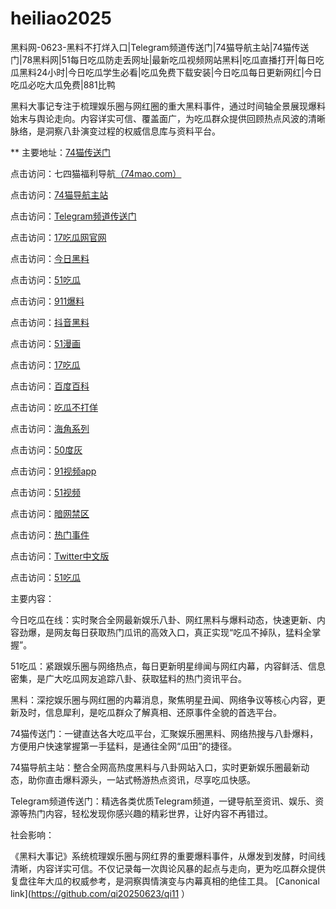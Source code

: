 # heiliao2025
黑料网-0623-黑料不打烊入口|Telegram频道传送门|74猫导航主站|74猫传送门|78黑料网|51每日吃瓜防走丢网址|最新吃瓜视频网站黑料|吃瓜直播打开|每日吃瓜黑料24小时|今日吃瓜学生必看|吃瓜免费下载安装|今日吃瓜每日更新网红|今日吃瓜必吃大瓜免费|881比鸭

黑料大事记专注于梳理娱乐圈与网红圈的重大黑料事件，通过时间轴全景展现爆料始末与舆论走向。内容详实可信、覆盖面广，为吃瓜群众提供回顾热点风波的清晰脉络，是洞察八卦演变过程的权威信息库与资料平台。

** 主要地址：<a href="https://74mao.com/">74猫传送门</a>

点击访问：七四猫福利导航<a href="https://74mao.com/">（74mao.com）</a>

点击访问：<a href="https://74mao.com/">74猫导航主站</a>

点击访问：<a href="https://74mao.com/">Telegram频道传送门</a>

点击访问：<a href="https://cg07-01.pages.dev/">17吃瓜网官网</a>

点击访问：<a href="https://pi05.pages.dev/">今日黑料</a>

点击访问：<a href="https://cg70-1.pages.dev/">51吃瓜</a>

点击访问：<a href="https://pi03.pages.dev/">911爆料</a>

点击访问：<a href="https://hl386.pages.dev/">抖音黑料</a>

点击访问：<a href="https://pi79.pages.dev/">51漫画</a>

点击访问：<a href="https://pi25.pages.dev/">17吃瓜</a>

点击访问：<a href="https://pi1-1.pages.dev/">百度百科</a>

点击访问：<a href="https://pi45-1.pages.dev/">吃瓜不打佯</a>

点击访问：<a href="https://hj-156.pages.dev/">海角系列</a>

点击访问：<a href="https://pi1-01.pages.dev/">50度灰</a>

点击访问：<a href="https://hj-162.pages.dev/">91视频app</a>

点击访问：<a href="https://hj-1282.pages.dev/">51视频</a>

点击访问：<a href="https://pi114.pages.dev/">暗网禁区</a>

点击访问：<a href="https://hl420.pages.dev/">热门事件</a>

点击访问：<a href="https://tt-01.pages.dev/">Twitter中文版</a>

点击访问：<a href="https://cg70-1.pages.dev/">51吃瓜</a>



主要内容：

今日吃瓜在线：实时聚合全网最新娱乐八卦、网红黑料与爆料动态，快速更新、内容劲爆，是网友每日获取热门瓜讯的高效入口，真正实现“吃瓜不掉队，猛料全掌握”。

51吃瓜：紧跟娱乐圈与网络热点，每日更新明星绯闻与网红内幕，内容鲜活、信息密集，是广大吃瓜网友追踪八卦、获取猛料的热门资讯平台。

黑料：深挖娱乐圈与网红圈的内幕消息，聚焦明星丑闻、网络争议等核心内容，更新及时，信息犀利，是吃瓜群众了解真相、还原事件全貌的首选平台。

74猫传送门：一键直达各大吃瓜平台，汇聚娱乐圈黑料、网络热搜与八卦爆料，方便用户快速掌握第一手猛料，是通往全网“瓜田”的捷径。

74猫导航主站：整合全网高热度黑料与八卦网站入口，实时更新娱乐圈最新动态，助你直击爆料源头，一站式畅游热点资讯，尽享吃瓜快感。

Telegram频道传送门：精选各类优质Telegram频道，一键导航至资讯、娱乐、资源等热门内容，轻松发现你感兴趣的精彩世界，让好内容不再错过。

社会影响：

《黑料大事记》系统梳理娱乐圈与网红界的重要爆料事件，从爆发到发酵，时间线清晰，内容详实可信。不仅记录每一次舆论风暴的起点与走向，更为吃瓜群众提供复盘往年大瓜的权威参考，是洞察舆情演变与内幕真相的绝佳工具。
[Canonical link](https://github.com/qi20250623/qi11 ）
